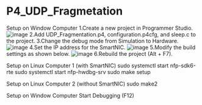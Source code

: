# P4_UDP_Fragmetation
Setup on Window Computer
1.Create a new project in Programmer Studio.
![image](https://github.com/user-attachments/assets/96fd70ee-1a34-47af-8375-daaa845fbdf6)
2.Add UDP_Fragmentation.p4, configuration.p4cfg, and sleep.c to the project.
3.Change the debug mode from Simulation to Hardware.
![image](https://github.com/user-attachments/assets/e6e4a9fa-489b-4166-bad6-a22b67af0ca6)
4.Set the IP address for the SmartNIC.
![image](https://github.com/user-attachments/assets/6a2af2e4-a551-43d0-9191-e6bb8fef5419)
5.Modify the build settings as shown below.
![image](https://github.com/user-attachments/assets/f0ac3785-f1e7-459a-a7dd-d90d4b667a1a)
6.Rebuild the project (Alt + F7).

Setup on Linux Computer 1 (with SmartNIC)
sudo systemctl start nfp-sdk6-rte
sudo systemctl start nfp-hwdbg-srv
sudo make setup

Setup on Linux Computer 2 (without SmartNIC)
sudo make2

Setup on Window Computer
Start Debugging (F12)
